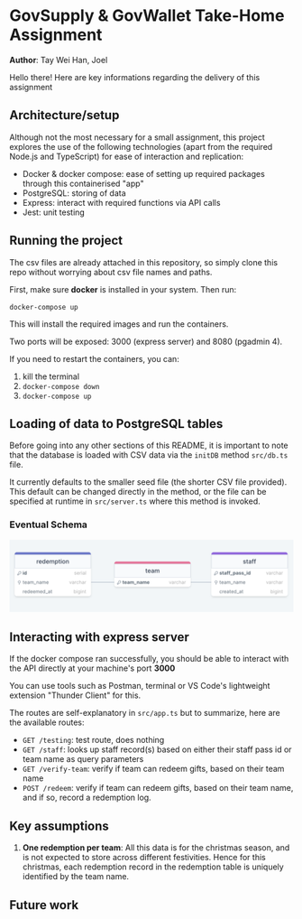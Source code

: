 # GovSupply & GovWallet Take-Home Assignment

**Author**: Tay Wei Han, Joel

Hello there! Here are key informations regarding the delivery of this assignment

## Architecture/setup

Although not the most necessary for a small assignment, this project explores the use of the following technologies (apart from the required Node.js and TypeScript) for ease of interaction and replication:

- Docker & docker compose: ease of setting up required packages through this containerised "app"
- PostgreSQL: storing of data
- Express: interact with required functions via API calls
- Jest: unit testing

## Running the project

The csv files are already attached in this repository, so simply clone this repo without worrying about csv file names and paths.

First, make sure **docker** is installed in your system. Then run:

```
docker-compose up
```

This will install the required images and run the containers.

Two ports will be exposed: 3000 (express server) and 8080 (pgadmin 4).

If you need to restart the containers, you can:

1. kill the terminal
2. `docker-compose down`
3. `docker-compose up`

## Loading of data to PostgreSQL tables

Before going into any other sections of this README, it is important to note that the database is loaded with CSV data via the `initDB` method `src/db.ts` file.

It currently defaults to the smaller seed file (the shorter CSV file provided). This default can be changed directly in the method, or the file can be specified at runtime in `src/server.ts` where this method is invoked.

### Eventual Schema

![schema](schema.png)

## Interacting with express server

If the docker compose ran successfully, you should be able to interact with the API directly at your machine's port **3000**

You can use tools such as Postman, terminal or VS Code's lightweight extension "Thunder Client" for this.

The routes are self-explanatory in `src/app.ts` but to summarize, here are the available routes:

- `GET /testing`: test route, does nothing
- `GET /staff`: looks up staff record(s) based on either their staff pass id or team name as query parameters
- `GET /verify-team`: verify if team can redeem gifts, based on their team name
- `POST /redeem`: verify if team can redeem gifts, based on their team name, and if so, record a redemption log.

## Key assumptions

1. **One redemption per team**: All this data is for the christmas season, and is not expected to store across different festivities. Hence for this christmas, each redemption record in the redemption table is uniquely identified by the team name.

## Future work
